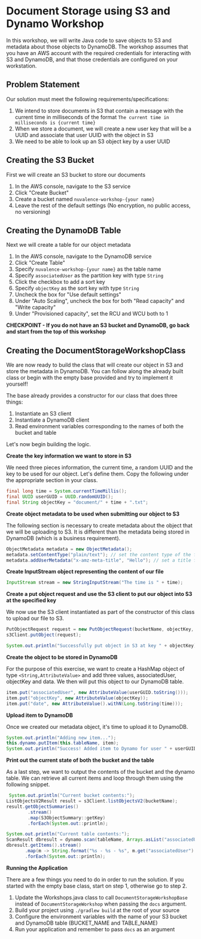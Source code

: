 # Document Storage using S3 and Dynamo Workshop
In this workshop, we will write Java code to save objects to S3 and metadata about 
those objects to DynamoDB. The workshop assumes that you have an AWS account with
the required credentials for interacting with S3 and DynamoDB, and that those 
credentials are configured on your workstation.

## Problem Statement
Our solution must meet the following requirements/specifications:
1. We intend to store documents in S3 that contain a message with the current time
in milliseconds of the format `The current time in milliseconds is {current time}`
2. When we store a document, we will create a new user key that will be a UUID and 
associate that user UUID with the object in S3
3. We need to be able to look up an S3 object key by a user UUID

## Creating the S3 Bucket
First we will create an S3 bucket to store our documents
1. In the AWS console, navigate to the S3 service
2. Click "Create Bucket"
3. Create a bucket named `nuvalence-workshop-{your name}`
4. Leave the rest of the default settings (No encryption, no public access, no versioning)

## Creating the DynamoDB Table
Next we will create a table for our object metadata
1. In the AWS console, navigate to the DynamoDB service
2. Click "Create Table"
3. Specify `nuvalence-workshop-{your name}` as the table name
4. Specify `associatedUser` as the partition key with type `String`
5. Click the checkbox to add a sort key
6. Specify `objectKey` as the sort key with type `String`
7. Uncheck the box for "Use default settings"
8. Under "Auto Scaling", uncheck the box for both "Read capacity" and "Write capacity"
9. Under "Provisioned capacity", set the RCU and WCU both to 1

__CHECKPOINT - If you do not have an S3 bucket and DynamoDB, go back and start from the top of this workshop__

## Creating the DocumentStorageWorkshopClass
We are now ready to build the class that will create our object in S3 and store the metadata in DynamoDB.
You can follow along the already built class or begin with the empty base provided and try to implement it yourself!

The base already provides a constructor for our class that does three things:
1. Instantiate an S3 client
2. Instantiate a DynamoDB client
3. Read environment variables corresponding to the names of both the bucket and table

Let's now begin building the logic. 

**Create the key information we want to store in S3**

We need three pieces information, the current time, a random UUID and the key to be used for our object. Let's define them. 
Copy the following under the appropriate section in your class.
```java
final long time = System.currentTimeMillis(); 
final UUID userGUID = UUID.randomUUID(); 
final String objectKey = "document/" + time + ".txt";
```

**Create object metadata to be used when submitting our object to S3**

The following section is necessary to create metadata about the object that we will be uploading to S3. It is different than the metadata being stored in DynamoDB (which is a business requirement).

```java
ObjectMetadata metadata = new ObjectMetadata();
metadata.setContentType("plain/text"); // set the content type of the file to be uploaded
metadata.addUserMetadata("x-amz-meta-title", "Hello"); // set a title for the file
``` 

**Create InputStream object representing the content of our file**

```java
InputStream stream = new StringInputStream("The time is " + time);
```

**Create a put object request and use the S3 client to put our object into S3 at the specified key**

We now use the S3 client instantiated as part of the constructor of this class to upload our file to S3. 

```java
PutObjectRequest request = new PutObjectRequest(bucketName, objectKey, stream, metadata);
s3Client.putObject(request);

System.out.println("Successfully put object in S3 at key " + objectKey);
```

**Create the object to be stored in DynamoDB**

For the purpose of this exercise, we want to create a HashMap object of type `<String,AttributeValue>` and add three values, associatedUser, objectKey and data. We then will put this object to our DynamoDB table. 

```java
item.put("associatedUser", new AttributeValue(userGUID.toString()));
item.put("objectKey", new AttributeValue(objectKey));
item.put("date", new AttributeValue().withN(Long.toString(time)));
```

**Upload item to DynamoDB**

Once we created our metadata object, it's time to upload it to DynamoDB.

```java
System.out.println("Adding new item...");
this.dynamo.putItem(this.tableName, item);
System.out.println("Success! Added item to Dynamo for user " + userGUID + " and object key " + objectKey);
```

**Print out the current state of both the bucket and the table**

As a last step, we want to output the contents of the bucket and the dynamo table. We can retrieve all current items and loop through them using the following snippet. 

```java
 System.out.println("Current bucket contents:");
ListObjectsV2Result result = s3Client.listObjectsV2(bucketName);
result.getObjectSummaries()
        .stream()
        .map(S3ObjectSummary::getKey)
        .forEach(System.out::println);

System.out.println("Current table contents:");
ScanResult dbresult = dynamo.scan(tableName, Arrays.asList("associatedUser", "objectKey", "date"));
dbresult.getItems().stream()
       .map(m -> String.format("%s - %s - %s", m.get("associatedUser").getS(), m.get("objectKey").getS(), m.get("date").getN()))
       .forEach(System.out::println);
```

**Running the Application**

There are a few things you need to do in order to run the solution. If you started with the empty base class, start on step 1, otherwise go to step 2.

1. Update the Workshops.java class to call `DocumentStorageWorkshopBase` instead of `DocumentStorageWorkshop` when passing the `docs` argument.
2. Build your project using `./gradlew build` at the root of your source
3. Configure the environment variables with the name of your S3 bucket and DynamoDB table (BUCKET_NAME and TABLE_NAME)
4. Run your application and remember to pass `docs` as an argument
